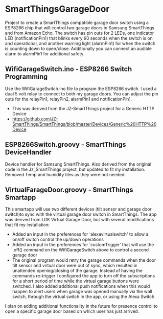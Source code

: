 # SmartThingsGarageDoor
Project to create a SmartThings compatible garage door switch using a ESP8266 chip that will control two garage doors in Samsung SmartThings and from Amazon Echo.
The switch has pin outs for 2 LEDs, one indicator LED (notificationPin1) that blinks every 90 seconds when the switch is on and operational,
and another warning light (alarmPin1) for when the switch is counting down to open/close.  Additionally you can connect an audible alarm to alarmPin1
for additional safety. 

## WifiGarageSwitch.ino - ESP8266 Switch Programming
Use the WifiGarageSwitch.ino file to program the ESP8266 switch.  I used a dual 5 volt relay to connect to both my garage doors.
You can adjust the pin outs for the relayPin1, relayPin2, alarmPin1 and notificationPin1.

 * This was derived from the JZ-SmartThings project for a Generic HTTP Device
 * https://github.com/JZ-SmartThings/SmartThings/blob/master/Devices/Generic%20HTTP%20Device
 
## ESP8266Switch.groovy - SmartThings DeviceHandler
Device handler for Samsung SmartThings.  Also derived from the original code in the Jz_SmartThings project, but updated to fit my installation.  Removed Temp 
and humidity tiles as they were not needed.

## VirtualFarageDoor.groovy - SmartThings Smartapp 
This smartapp will use two different devices (tilt sensor and garage door switch)to sync with the virtual garage door switch in SmartThings.
The app was derived from LGK Virtual Garage Door, but with several modifications that fit my installation:

 * Added an input in the preferences for 'alexavirtualswitch' to allow a on/off switch control the up/down operations
 * Added an input in the preferences for 'customTrigger' that will use the .off() command on the WifiGarageSwitch above to control a second garage door
 * The original program would retry the garage commands when the door tilt sensor and virtual door were out of sync, which resulted in unattended 
	opening/closing of the garage.  Instead of having the commands re-trigger I configured the app to turn off the subscriptions for a short period of 
	time while the virtual garage buttons were switched.  I also added additional push notifications when this would happen to alert users when garage 
	was opened manually via the wall switch, through the virtual switch in the app, or using the Alexa Switch.
	

I plan on adding additional functionality in the future for presence control to open a specific garage door based on which user has just arrived.

